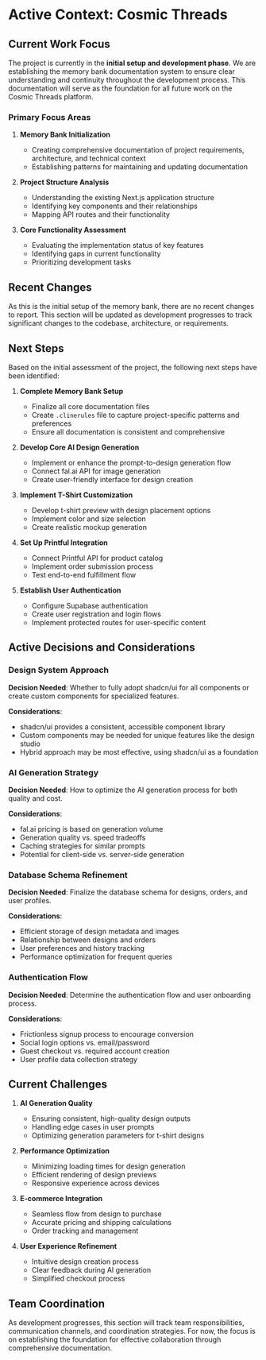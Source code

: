# Active Context: Cosmic Threads

## Current Work Focus

The project is currently in the **initial setup and development phase**. We are establishing the memory bank documentation system to ensure clear understanding and continuity throughout the development process. This documentation will serve as the foundation for all future work on the Cosmic Threads platform.

### Primary Focus Areas

1. **Memory Bank Initialization**
   - Creating comprehensive documentation of project requirements, architecture, and technical context
   - Establishing patterns for maintaining and updating documentation

2. **Project Structure Analysis**
   - Understanding the existing Next.js application structure
   - Identifying key components and their relationships
   - Mapping API routes and their functionality

3. **Core Functionality Assessment**
   - Evaluating the implementation status of key features
   - Identifying gaps in current functionality
   - Prioritizing development tasks

## Recent Changes

As this is the initial setup of the memory bank, there are no recent changes to report. This section will be updated as development progresses to track significant changes to the codebase, architecture, or requirements.

## Next Steps

Based on the initial assessment of the project, the following next steps have been identified:

1. **Complete Memory Bank Setup**
   - Finalize all core documentation files
   - Create `.clinerules` file to capture project-specific patterns and preferences
   - Ensure all documentation is consistent and comprehensive

2. **Develop Core AI Design Generation**
   - Implement or enhance the prompt-to-design generation flow
   - Connect fal.ai API for image generation
   - Create user-friendly interface for design creation

3. **Implement T-Shirt Customization**
   - Develop t-shirt preview with design placement options
   - Implement color and size selection
   - Create realistic mockup generation

4. **Set Up Printful Integration**
   - Connect Printful API for product catalog
   - Implement order submission process
   - Test end-to-end fulfillment flow

5. **Establish User Authentication**
   - Configure Supabase authentication
   - Create user registration and login flows
   - Implement protected routes for user-specific content

## Active Decisions and Considerations

### Design System Approach

**Decision Needed**: Whether to fully adopt shadcn/ui for all components or create custom components for specialized features.

**Considerations**:
- shadcn/ui provides a consistent, accessible component library
- Custom components may be needed for unique features like the design studio
- Hybrid approach may be most effective, using shadcn/ui as a foundation

### AI Generation Strategy

**Decision Needed**: How to optimize the AI generation process for both quality and cost.

**Considerations**:
- fal.ai pricing is based on generation volume
- Generation quality vs. speed tradeoffs
- Caching strategies for similar prompts
- Potential for client-side vs. server-side generation

### Database Schema Refinement

**Decision Needed**: Finalize the database schema for designs, orders, and user profiles.

**Considerations**:
- Efficient storage of design metadata and images
- Relationship between designs and orders
- User preferences and history tracking
- Performance optimization for frequent queries

### Authentication Flow

**Decision Needed**: Determine the authentication flow and user onboarding process.

**Considerations**:
- Frictionless signup process to encourage conversion
- Social login options vs. email/password
- Guest checkout vs. required account creation
- User profile data collection strategy

## Current Challenges

1. **AI Generation Quality**
   - Ensuring consistent, high-quality design outputs
   - Handling edge cases in user prompts
   - Optimizing generation parameters for t-shirt designs

2. **Performance Optimization**
   - Minimizing loading times for design generation
   - Efficient rendering of design previews
   - Responsive experience across devices

3. **E-commerce Integration**
   - Seamless flow from design to purchase
   - Accurate pricing and shipping calculations
   - Order tracking and management

4. **User Experience Refinement**
   - Intuitive design creation process
   - Clear feedback during AI generation
   - Simplified checkout process

## Team Coordination

As development progresses, this section will track team responsibilities, communication channels, and coordination strategies. For now, the focus is on establishing the foundation for effective collaboration through comprehensive documentation.
